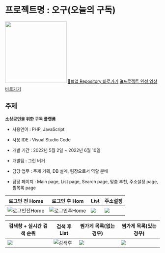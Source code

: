프로젝트명 : 오구(오늘의 구독)
=====

<img src="https://user-images.githubusercontent.com/101936519/175867739-91775142-3af8-49f1-8635-e5e8c2adfaa8.png" width=200px></img>
[:link:협업 Repository 바로가기](https://github.com/rlagnswo0505/59-project)
[:clapper:프로젝트 완성 영상 바로가기](https://youtu.be/OsIKabWLk5U)

주제
-----
**소상공인을 위한 구독 플랫폼** 

- 사용언어 : PHP, JavaScript

- 사용 IDE : Visual Studio Code

- 개발 기간 : 2022년 5월 2일 ~ 2022년 6월 10일

- 개발팀 : 그린 버거

- 담당 업무 : 주제 기획, DB 설계, 팀장으로서 역할 분배

- 담당 페이지 : Main page, List page, Search page, 맞춤 추천, 주소설정 page, 찜목록 page

|로그인 전 Home|로그인 후 Hom|List|주소설정|
|-------------|------------|------------|-------------|
|<img src="https://user-images.githubusercontent.com/101936519/175876087-e252a8ac-add8-4fc8-a45b-04c6e8e10d67.jpg" alt="로그인전Home">|<img src="https://user-images.githubusercontent.com/101936519/175875735-9cbcb145-9f09-4b7b-bbdc-9cad7b4df6db.jpg" alt="로그인후Home">|<img src="https://user-images.githubusercontent.com/101936519/176115753-d52f2969-b7d8-4d63-a47a-fa2628f245a5.jpg">|<img src="https://user-images.githubusercontent.com/101936519/176115835-8f28ab1b-aa6e-4b43-ae4e-38fb63e3406e.jpg">|

|검색창 + 실시간 검색 순위|검색 후 List|찜가게 목록(없는 경우)|찜가게 목록(있는 경우)|
|-----------------------|------|-------|-------------------|
<img src="https://user-images.githubusercontent.com/101936519/176115574-63a64256-669c-4567-a960-4f26f4b71fbe.jpg">|<img src="https://user-images.githubusercontent.com/101936519/175875962-0ac8a182-d3a1-4036-9525-78280a21dcec.jpg" alt="검색후" >|<img src="https://user-images.githubusercontent.com/101936519/176118002-91c2e44d-a3cf-49e4-9d48-80424236c2c3.jpg" >|<img src="https://user-images.githubusercontent.com/101936519/176118167-8aaefd9a-bc51-422d-a501-5ce76d90e764.jpg">|




